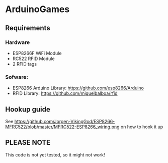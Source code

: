 # ArduinoGames
## Requirements
### Hardware
* ESP8266F WiFi Module
* RC522 RFID Module
* 2 RFID tags

### Sofware:
* ESP8266 Arduino Library: https://github.com/esp8266/Arduino
* RFID Library: https://github.com/miguelbalboa/rfid

## Hookup guide
See https://github.com/Jorgen-VikingGod/ESP8266-MFRC522/blob/master/MFRC522-ESP8266_wiring.png on how to hook it up

## PLEASE NOTE
This code is not yet tested, so it might not work!
